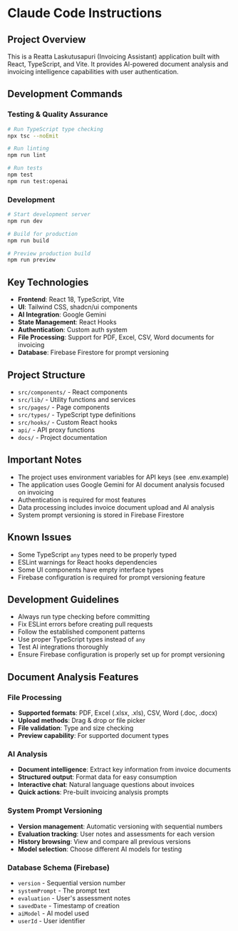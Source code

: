 # Claude Code Instructions

## Project Overview
This is a Reatta Laskutusapuri (Invoicing Assistant) application built with React, TypeScript, and Vite. It provides AI-powered document analysis and invoicing intelligence capabilities with user authentication.

## Development Commands

### Testing & Quality Assurance
```bash
# Run TypeScript type checking
npx tsc --noEmit

# Run linting
npm run lint

# Run tests
npm test
npm run test:openai
```

### Development
```bash
# Start development server
npm run dev

# Build for production
npm run build

# Preview production build
npm run preview
```

## Key Technologies
- **Frontend**: React 18, TypeScript, Vite
- **UI**: Tailwind CSS, shadcn/ui components
- **AI Integration**: Google Gemini
- **State Management**: React Hooks
- **Authentication**: Custom auth system
- **File Processing**: Support for PDF, Excel, CSV, Word documents for invoicing
- **Database**: Firebase Firestore for prompt versioning

## Project Structure
- `src/components/` - React components
- `src/lib/` - Utility functions and services
- `src/pages/` - Page components
- `src/types/` - TypeScript type definitions
- `src/hooks/` - Custom React hooks
- `api/` - API proxy functions
- `docs/` - Project documentation

## Important Notes
- The project uses environment variables for API keys (see .env.example)
- The application uses Google Gemini for AI document analysis focused on invoicing
- Authentication is required for most features
- Data processing includes invoice document upload and AI analysis
- System prompt versioning is stored in Firebase Firestore

## Known Issues
- Some TypeScript `any` types need to be properly typed
- ESLint warnings for React hooks dependencies
- Some UI components have empty interface types
- Firebase configuration is required for prompt versioning feature

## Development Guidelines
- Always run type checking before committing
- Fix ESLint errors before creating pull requests
- Follow the established component patterns
- Use proper TypeScript types instead of `any`
- Test AI integrations thoroughly
- Ensure Firebase configuration is properly set up for prompt versioning

## Document Analysis Features

### File Processing
- **Supported formats**: PDF, Excel (.xlsx, .xls), CSV, Word (.doc, .docx)
- **Upload methods**: Drag & drop or file picker
- **File validation**: Type and size checking
- **Preview capability**: For supported document types

### AI Analysis
- **Document intelligence**: Extract key information from invoice documents
- **Structured output**: Format data for easy consumption
- **Interactive chat**: Natural language questions about invoices
- **Quick actions**: Pre-built invoicing analysis prompts

### System Prompt Versioning
- **Version management**: Automatic versioning with sequential numbers
- **Evaluation tracking**: User notes and assessments for each version
- **History browsing**: View and compare all previous versions
- **Model selection**: Choose different AI models for testing

### Database Schema (Firebase)
- `version` - Sequential version number
- `systemPrompt` - The prompt text
- `evaluation` - User's assessment notes
- `savedDate` - Timestamp of creation
- `aiModel` - AI model used
- `userId` - User identifier